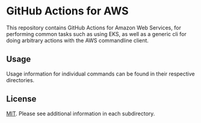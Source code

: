 # GitHub Actions for AWS

This repository contains GitHub Actions for Amazon Web Services, for performing common tasks such as using EKS, as well as a generic cli for doing arbitrary actions with the AWS commandline client.

## Usage

Usage information for individual commands can be found in their respective directories.

## License

[MIT](LICENSE). Please see additional information in each subdirectory.
